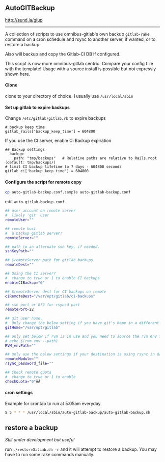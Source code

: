 ## AutoGITBackup

http://sund.la/glup

----

A collection of scripts to use omnibus-gitlab's own backup ```gitlab-rake``` command on a cron schedule and rsync to another server, if wanted, or to restore a backup.

Also will backup and copy the Gitlab-CI DB if configured.

This script is now more omnibus-gitlab centric. Compare your config fiile with the template! Usage with a source install is possible but not expressly shown here.

#### Clone

clone to your directory of choice. I usually use ```/usr/local/sbin```

#### Set up gitlab to expire backups

Change ```/etc/gitlab/gitlab.rb``` to expire backups

```
# backup keep time
gitlab_rails['backup_keep_time'] = 604800
```

If you use the CI server, enable Ci Backup expiration

```
## Backup settings
  backup:
    path: "tmp/backups"   # Relative paths are relative to Rails.root (default: tmp/backups/)
# limit CI backup lifetime to 7 days - 604800 seconds
gitlab_ci['backup_keep_time'] = 604800
```

#### Configure the script for remote copy

```bash
cp auto-gitlab-backup.conf.sample auto-gitlab-backup.conf
```

edit ```auto-gitlab-backup.conf```

```bash
## user account on remote server
#  likely 'git' user
remoteUser=""

## remote host
#  a backup gitlab server?
remoteServer=""

## path to an alternate ssh key, if needed.
sshKeyPath=""

## $remoteServer path for gitlab backups
remoteDest=""

## Using the CI server?
#  change to true or 1 to enable CI backups
enableCIBackup="0"

## $remoteServer dest for CI backups on remote
ciRemoteDest="/var/opt/gitlab/ci-backups"

## ssh port or 873 for rsyncd port
remotePort=22

## git user home.
#  Only change the below setting if you have git's home in a different location
gitHome="/var/opt/gitlab"

## only set below if rvm is in use and you need to source the rvm env file
# echo $(rvm env --path)
RVM_envPath=""

## only use the below settings if your destination is using rsync in daemon mode
remoteModule=""
rsync_password_file=""

## Check remote quota
#  change to true or 1 to enable
checkQuota="0"ÂÂ
```

#### cron settings

Example for crontab to run at 5:05am everyday.

```bash
5 5 * * * /usr/local/sbin/auto-gitlab-backup/auto-gitlab-backup.sh
```

## restore a backup

*Still under development but useful*

run ```./restoreGitLab.sh -r``` and it will attempt to restore a backup. You may have to run some rake commands manually.
